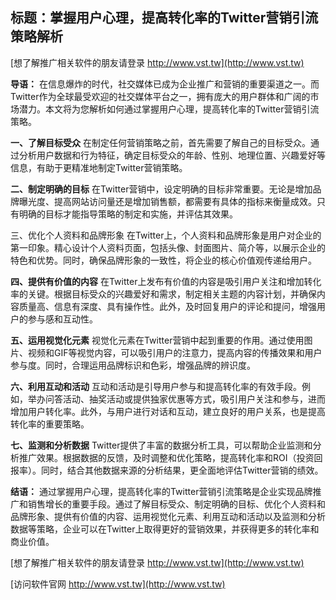 ## **标题：掌握用户心理，提高转化率的Twitter营销引流策略解析**

[想了解推广相关软件的朋友请登录 http://www.vst.tw](http://www.vst.tw)

**导语：**
在信息爆炸的时代，社交媒体已成为企业推广和营销的重要渠道之一。而Twitter作为全球最受欢迎的社交媒体平台之一，拥有庞大的用户群体和广阔的市场潜力。本文将为您解析如何通过掌握用户心理，提高转化率的Twitter营销引流策略。

**一、了解目标受众**
在制定任何营销策略之前，首先需要了解自己的目标受众。通过分析用户数据和行为特征，确定目标受众的年龄、性别、地理位置、兴趣爱好等信息，有助于更精准地制定Twitter营销策略。

**二、制定明确的目标**
在Twitter营销中，设定明确的目标非常重要。无论是增加品牌曝光度、提高网站访问量还是增加销售额，都需要有具体的指标来衡量成效。只有明确的目标才能指导策略的制定和实施，并评估其效果。

三、优化个人资料和品牌形象
在Twitter上，个人资料和品牌形象是用户对企业的第一印象。精心设计个人资料页面，包括头像、封面图片、简介等，以展示企业的特色和优势。同时，确保品牌形象的一致性，将企业的核心价值观传递给用户。

**四、提供有价值的内容**
在Twitter上发布有价值的内容是吸引用户关注和增加转化率的关键。根据目标受众的兴趣爱好和需求，制定相关主题的内容计划，并确保内容质量高、信息有深度、具有操作性。此外，及时回复用户的评论和提问，增强用户的参与感和互动性。

**五、运用视觉化元素**
视觉化元素在Twitter营销中起到重要的作用。通过使用图片、视频和GIF等视觉内容，可以吸引用户的注意力，提高内容的传播效果和用户参与度。同时，合理运用品牌标识和色彩，增强品牌的辨识度。

**六、利用互动和活动**
互动和活动是引导用户参与和提高转化率的有效手段。例如，举办问答活动、抽奖活动或提供独家优惠等方式，吸引用户关注和参与，进而增加用户转化率。此外，与用户进行对话和互动，建立良好的用户关系，也是提高转化率的重要策略。

**七、监测和分析数据**
Twitter提供了丰富的数据分析工具，可以帮助企业监测和分析推广效果。根据数据的反馈，及时调整和优化策略，提高转化率和ROI（投资回报率）。同时，结合其他数据来源的分析结果，更全面地评估Twitter营销的绩效。

**结语：**
通过掌握用户心理，提高转化率的Twitter营销引流策略是企业实现品牌推广和销售增长的重要手段。通过了解目标受众、制定明确的目标、优化个人资料和品牌形象、提供有价值的内容、运用视觉化元素、利用互动和活动以及监测和分析数据等策略，企业可以在Twitter上取得更好的营销效果，并获得更多的转化率和商业价值。

[想了解推广相关软件的朋友请登录 http://www.vst.tw](http://www.vst.tw)


[访问软件官网 http://www.vst.tw](http://www.vst.tw)
